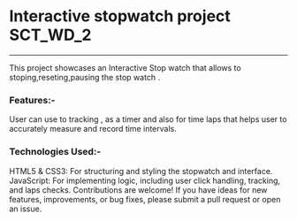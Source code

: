 <h1>Interactive stopwatch project SCT_WD_2</h1>
<hr>
<div>
  This project showcases an Interactive Stop watch that allows to stoping,reseting,pausing the stop watch . 
<div>
  <h3><b>
  Features:-
</b>
  
</h3>
User can use to tracking , as a timer and also for time laps that helps user to accurately measure and record time intervals. 
</div>

<div>
  <h3><b>
  Technologies Used:-
</b></h3>

HTML5 & CSS3: For structuring and styling the stopwatch and interface. JavaScript: For implementing  logic, including user click handling,  tracking, and laps checks.
Contributions are welcome! If you have ideas for new features, improvements, or bug fixes, please submit a pull request or open an issue.
</div>

